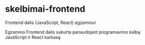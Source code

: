 # skelbimai-frontend
Frontend dalis (JavaScript, React) egzaminui

Egzamino Frontend dalis sukurta panaudojant programavimo kalbą JavaScript ir  React karkasą
